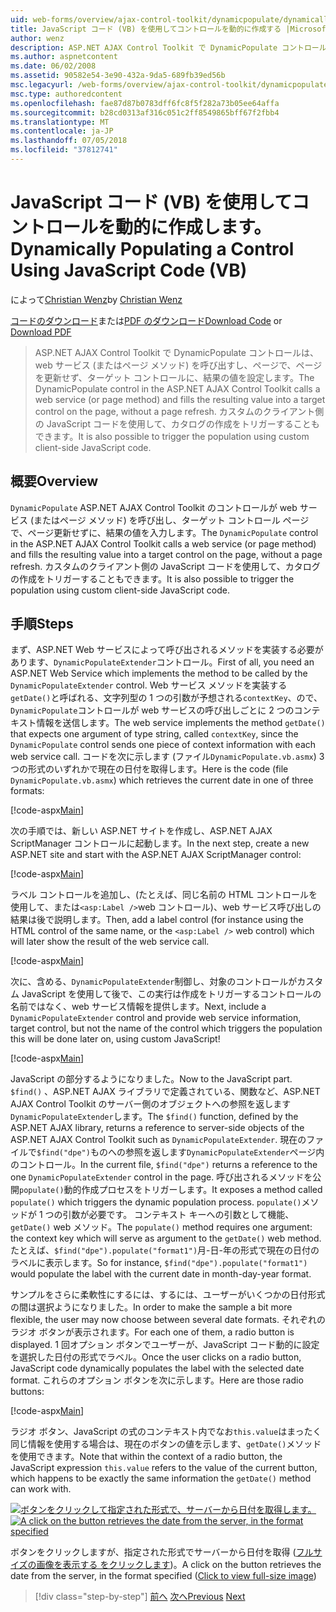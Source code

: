 ```yaml
---
uid: web-forms/overview/ajax-control-toolkit/dynamicpopulate/dynamically-populating-a-control-using-javascript-code-vb
title: JavaScript コード (VB) を使用してコントロールを動的に作成する |Microsoft Docs
author: wenz
description: ASP.NET AJAX Control Toolkit で DynamicPopulate コントロールは、web サービス (またはページ メソッド) を呼び出すし、t のターゲット コントロールに、結果の値を入力しています.
ms.author: aspnetcontent
ms.date: 06/02/2008
ms.assetid: 90582e54-3e90-432a-9da5-689fb39ed56b
msc.legacyurl: /web-forms/overview/ajax-control-toolkit/dynamicpopulate/dynamically-populating-a-control-using-javascript-code-vb
msc.type: authoredcontent
ms.openlocfilehash: fae87d87b0783dff6fc8f5f282a73b05ee64affa
ms.sourcegitcommit: b28cd0313af316c051c2ff8549865bff67f2fbb4
ms.translationtype: MT
ms.contentlocale: ja-JP
ms.lasthandoff: 07/05/2018
ms.locfileid: "37812741"
---
```

<a name="dynamically-populating-a-control-using-javascript-code-vb"></a><span data-ttu-id="ab462-103">JavaScript コード (VB) を使用してコントロールを動的に作成します。</span><span class="sxs-lookup"><span data-stu-id="ab462-103">Dynamically Populating a Control Using JavaScript Code (VB)</span></span>
====================
<span data-ttu-id="ab462-104">によって[Christian Wenz](https://github.com/wenz)</span><span class="sxs-lookup"><span data-stu-id="ab462-104">by [Christian Wenz](https://github.com/wenz)</span></span>

<span data-ttu-id="ab462-105">[コードのダウンロード](http://download.microsoft.com/download/d/8/f/d8f2f6f9-1b7c-46ad-9252-e1fc81bdea3e/dynamicpopulate1.vb.zip)または[PDF のダウンロード](http://download.microsoft.com/download/b/6/a/b6ae89ee-df69-4c87-9bfb-ad1eb2b23373/dynamicpopulate1VB.pdf)</span><span class="sxs-lookup"><span data-stu-id="ab462-105">[Download Code](http://download.microsoft.com/download/d/8/f/d8f2f6f9-1b7c-46ad-9252-e1fc81bdea3e/dynamicpopulate1.vb.zip) or [Download PDF](http://download.microsoft.com/download/b/6/a/b6ae89ee-df69-4c87-9bfb-ad1eb2b23373/dynamicpopulate1VB.pdf)</span></span>

> <span data-ttu-id="ab462-106">ASP.NET AJAX Control Toolkit で DynamicPopulate コントロールは、web サービス (またはページ メソッド) を呼び出すし、ページで、ページを更新せず、ターゲット コントロールに、結果の値を設定します。</span><span class="sxs-lookup"><span data-stu-id="ab462-106">The DynamicPopulate control in the ASP.NET AJAX Control Toolkit calls a web service (or page method) and fills the resulting value into a target control on the page, without a page refresh.</span></span> <span data-ttu-id="ab462-107">カスタムのクライアント側の JavaScript コードを使用して、カタログの作成をトリガーすることもできます。</span><span class="sxs-lookup"><span data-stu-id="ab462-107">It is also possible to trigger the population using custom client-side JavaScript code.</span></span>


## <a name="overview"></a><span data-ttu-id="ab462-108">概要</span><span class="sxs-lookup"><span data-stu-id="ab462-108">Overview</span></span>

<span data-ttu-id="ab462-109">`DynamicPopulate` ASP.NET AJAX Control Toolkit のコントロールが web サービス (またはページ メソッド) を呼び出し、ターゲット コントロール ページで、ページ更新せずに、結果の値を入力します。</span><span class="sxs-lookup"><span data-stu-id="ab462-109">The `DynamicPopulate` control in the ASP.NET AJAX Control Toolkit calls a web service (or page method) and fills the resulting value into a target control on the page, without a page refresh.</span></span> <span data-ttu-id="ab462-110">カスタムのクライアント側の JavaScript コードを使用して、カタログの作成をトリガーすることもできます。</span><span class="sxs-lookup"><span data-stu-id="ab462-110">It is also possible to trigger the population using custom client-side JavaScript code.</span></span>

## <a name="steps"></a><span data-ttu-id="ab462-111">手順</span><span class="sxs-lookup"><span data-stu-id="ab462-111">Steps</span></span>

<span data-ttu-id="ab462-112">まず、ASP.NET Web サービスによって呼び出されるメソッドを実装する必要があります、`DynamicPopulateExtender`コントロール。</span><span class="sxs-lookup"><span data-stu-id="ab462-112">First of all, you need an ASP.NET Web Service which implements the method to be called by the `DynamicPopulateExtender` control.</span></span> <span data-ttu-id="ab462-113">Web サービス メソッドを実装する`getDate()`と呼ばれる、文字列型の 1 つの引数が予想される`contextKey`、ので、`DynamicPopulate`コントロールが web サービスの呼び出しごとに 2 つのコンテキスト情報を送信します。</span><span class="sxs-lookup"><span data-stu-id="ab462-113">The web service implements the method `getDate()` that expects one argument of type string, called `contextKey`, since the `DynamicPopulate` control sends one piece of context information with each web service call.</span></span> <span data-ttu-id="ab462-114">コードを次に示します (ファイル`DynamicPopulate.vb.asmx`) 3 つの形式のいずれかで現在の日付を取得します。</span><span class="sxs-lookup"><span data-stu-id="ab462-114">Here is the code (file `DynamicPopulate.vb.asmx`) which retrieves the current date in one of three formats:</span></span>

[!code-aspx[Main](dynamically-populating-a-control-using-javascript-code-vb/samples/sample1.aspx)]

<span data-ttu-id="ab462-115">次の手順では、新しい ASP.NET サイトを作成し、ASP.NET AJAX ScriptManager コントロールに起動します。</span><span class="sxs-lookup"><span data-stu-id="ab462-115">In the next step, create a new ASP.NET site and start with the ASP.NET AJAX ScriptManager control:</span></span>

[!code-aspx[Main](dynamically-populating-a-control-using-javascript-code-vb/samples/sample2.aspx)]

<span data-ttu-id="ab462-116">ラベル コントロールを追加し、(たとえば、同じ名前の HTML コントロールを使用して、または`<asp:Label />`web コントロール)、web サービス呼び出しの結果は後で説明します。</span><span class="sxs-lookup"><span data-stu-id="ab462-116">Then, add a label control (for instance using the HTML control of the same name, or the `<asp:Label />` web control) which will later show the result of the web service call.</span></span>

[!code-aspx[Main](dynamically-populating-a-control-using-javascript-code-vb/samples/sample3.aspx)]

<span data-ttu-id="ab462-117">次に、含める、`DynamicPopulateExtender`制御し、対象のコントロールがカスタム JavaScript を使用して後で、この実行は作成をトリガーするコントロールの名前ではなく、web サービス情報を提供します。</span><span class="sxs-lookup"><span data-stu-id="ab462-117">Next, include a `DynamicPopulateExtender` control and provide web service information, target control, but not the name of the control which triggers the population this will be done later on, using custom JavaScript!</span></span>

[!code-aspx[Main](dynamically-populating-a-control-using-javascript-code-vb/samples/sample4.aspx)]

<span data-ttu-id="ab462-118">JavaScript の部分するようになりました。</span><span class="sxs-lookup"><span data-stu-id="ab462-118">Now to the JavaScript part.</span></span> <span data-ttu-id="ab462-119">`$find()` 、ASP.NET AJAX ライブラリで定義されている、関数など、ASP.NET AJAX Control Toolkit のサーバー側のオブジェクトへの参照を返します`DynamicPopulateExtender`します。</span><span class="sxs-lookup"><span data-stu-id="ab462-119">The `$find()` function, defined by the ASP.NET AJAX library, returns a reference to server-side objects of the ASP.NET AJAX Control Toolkit such as `DynamicPopulateExtender`.</span></span> <span data-ttu-id="ab462-120">現在のファイルで`$find("dpe")`ものへの参照を返します`DynamicPopulateExtender`ページ内のコントロール。</span><span class="sxs-lookup"><span data-stu-id="ab462-120">In the current file, `$find("dpe")` returns a reference to the one `DynamicPopulateExtender` control in the page.</span></span> <span data-ttu-id="ab462-121">呼び出されるメソッドを公開`populate()`動的作成プロセスをトリガーします。</span><span class="sxs-lookup"><span data-stu-id="ab462-121">It exposes a method called `populate()` which triggers the dynamic population process.</span></span> <span data-ttu-id="ab462-122">`populate()`メソッドが 1 つの引数が必要です。 コンテキスト キーへの引数として機能、 `getDate()` web メソッド。</span><span class="sxs-lookup"><span data-stu-id="ab462-122">The `populate()` method requires one argument: the context key which will serve as argument to the `getDate()` web method.</span></span> <span data-ttu-id="ab462-123">たとえば、`$find("dpe").populate("format1")`月-日-年の形式で現在の日付のラベルに表示します。</span><span class="sxs-lookup"><span data-stu-id="ab462-123">So for instance, `$find("dpe").populate("format1")` would populate the label with the current date in month-day-year format.</span></span>

<span data-ttu-id="ab462-124">サンプルをさらに柔軟性にするには、するには、ユーザーがいくつかの日付形式の間は選択ようになりました。</span><span class="sxs-lookup"><span data-stu-id="ab462-124">In order to make the sample a bit more flexible, the user may now choose between several date formats.</span></span> <span data-ttu-id="ab462-125">それぞれのラジオ ボタンが表示されます。</span><span class="sxs-lookup"><span data-stu-id="ab462-125">For each one of them, a radio button is displayed.</span></span> <span data-ttu-id="ab462-126">1 回オプション ボタンでユーザーが、JavaScript コード動的に設定を選択した日付の形式でラベル。</span><span class="sxs-lookup"><span data-stu-id="ab462-126">Once the user clicks on a radio button, JavaScript code dynamically populates the label with the selected date format.</span></span> <span data-ttu-id="ab462-127">これらのオプション ボタンを次に示します。</span><span class="sxs-lookup"><span data-stu-id="ab462-127">Here are those radio buttons:</span></span>

[!code-aspx[Main](dynamically-populating-a-control-using-javascript-code-vb/samples/sample5.aspx)]

<span data-ttu-id="ab462-128">ラジオ ボタン、JavaScript の式のコンテキスト内でなお`this.value`はまったく同じ情報を使用する場合は、現在のボタンの値を示します、`getDate()`メソッドを使用できます。</span><span class="sxs-lookup"><span data-stu-id="ab462-128">Note that within the context of a radio button, the JavaScript expression `this.value` refers to the value of the current button, which happens to be exactly the same information the `getDate()` method can work with.</span></span>


<span data-ttu-id="ab462-129">[![ボタンをクリックして指定された形式で、サーバーから日付を取得します。](dynamically-populating-a-control-using-javascript-code-vb/_static/image2.png)](dynamically-populating-a-control-using-javascript-code-vb/_static/image1.png)</span><span class="sxs-lookup"><span data-stu-id="ab462-129">[![A click on the button retrieves the date from the server, in the format specified](dynamically-populating-a-control-using-javascript-code-vb/_static/image2.png)](dynamically-populating-a-control-using-javascript-code-vb/_static/image1.png)</span></span>

<span data-ttu-id="ab462-130">ボタンをクリックしますが、指定された形式でサーバーから日付を取得 ([フルサイズの画像を表示する をクリックします](dynamically-populating-a-control-using-javascript-code-vb/_static/image3.png))。</span><span class="sxs-lookup"><span data-stu-id="ab462-130">A click on the button retrieves the date from the server, in the format specified ([Click to view full-size image](dynamically-populating-a-control-using-javascript-code-vb/_static/image3.png))</span></span>

> [!div class="step-by-step"]
> <span data-ttu-id="ab462-131">[前へ](dynamically-populating-a-control-vb.md)
> [次へ](using-dynamicpopulate-with-a-user-control-and-javascript-vb.md)</span><span class="sxs-lookup"><span data-stu-id="ab462-131">[Previous](dynamically-populating-a-control-vb.md)
[Next](using-dynamicpopulate-with-a-user-control-and-javascript-vb.md)</span></span>
